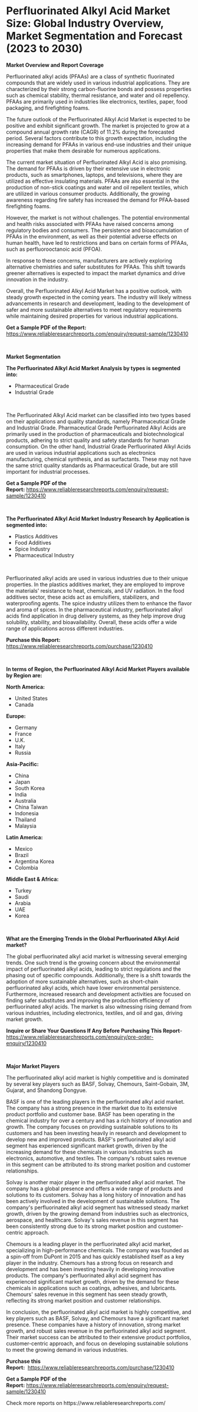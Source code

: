 <p><h1>Perfluorinated Alkyl Acid Market Size: Global Industry Overview, Market Segmentation and Forecast (2023 to 2030)</h1></p><p><strong>Market Overview and Report Coverage</strong></p>
<p><p>Perfluorinated alkyl acids (PFAAs) are a class of synthetic fluorinated compounds that are widely used in various industrial applications. They are characterized by their strong carbon-fluorine bonds and possess properties such as chemical stability, thermal resistance, and water and oil repellency. PFAAs are primarily used in industries like electronics, textiles, paper, food packaging, and firefighting foams.</p><p>The future outlook of the Perfluorinated Alkyl Acid Market is expected to be positive and exhibit significant growth. The market is projected to grow at a compound annual growth rate (CAGR) of 11.2% during the forecasted period. Several factors contribute to this growth expectation, including the increasing demand for PFAAs in various end-use industries and their unique properties that make them desirable for numerous applications.</p><p>The current market situation of Perfluorinated Alkyl Acid is also promising. The demand for PFAAs is driven by their extensive use in electronic products, such as smartphones, laptops, and televisions, where they are utilized as effective insulating materials. PFAAs are also essential in the production of non-stick coatings and water and oil repellent textiles, which are utilized in various consumer products. Additionally, the growing awareness regarding fire safety has increased the demand for PFAA-based firefighting foams.</p><p>However, the market is not without challenges. The potential environmental and health risks associated with PFAAs have raised concerns among regulatory bodies and consumers. The persistence and bioaccumulation of PFAAs in the environment, as well as their potential adverse effects on human health, have led to restrictions and bans on certain forms of PFAAs, such as perfluorooctanoic acid (PFOA).</p><p>In response to these concerns, manufacturers are actively exploring alternative chemistries and safer substitutes for PFAAs. This shift towards greener alternatives is expected to impact the market dynamics and drive innovation in the industry.</p><p>Overall, the Perfluorinated Alkyl Acid Market has a positive outlook, with steady growth expected in the coming years. The industry will likely witness advancements in research and development, leading to the development of safer and more sustainable alternatives to meet regulatory requirements while maintaining desired properties for various industrial applications.</p></p>
<p><strong>Get a Sample PDF of the Report:</strong> <a href="https://www.reliableresearchreports.com/enquiry/request-sample/1230410">https://www.reliableresearchreports.com/enquiry/request-sample/1230410</a></p>
<p>&nbsp;</p>
<p><strong>Market Segmentation</strong></p>
<p><strong>The Perfluorinated Alkyl Acid Market Analysis by types is segmented into:</strong></p>
<p><ul><li>Pharmaceutical Grade</li><li>Industrial Grade</li></ul></p>
<p>&nbsp;</p>
<p><p>The Perfluorinated Alkyl Acid market can be classified into two types based on their applications and quality standards, namely Pharmaceutical Grade and Industrial Grade. Pharmaceutical Grade Perfluorinated Alkyl Acids are primarily used in the production of pharmaceuticals and biotechnological products, adhering to strict quality and safety standards for human consumption. On the other hand, Industrial Grade Perfluorinated Alkyl Acids are used in various industrial applications such as electronics manufacturing, chemical synthesis, and as surfactants. These may not have the same strict quality standards as Pharmaceutical Grade, but are still important for industrial processes.</p></p>
<p><strong>Get a Sample PDF of the Report:</strong>&nbsp;<a href="https://www.reliableresearchreports.com/enquiry/request-sample/1230410">https://www.reliableresearchreports.com/enquiry/request-sample/1230410</a></p>
<p>&nbsp;</p>
<p><strong>The Perfluorinated Alkyl Acid Market Industry Research by Application is segmented into:</strong></p>
<p><ul><li>Plastics Additives</li><li>Food Additives</li><li>Spice Industry</li><li>Pharmaceutical Industry</li></ul></p>
<p>&nbsp;</p>
<p><p>Perfluorinated alkyl acids are used in various industries due to their unique properties. In the plastics additives market, they are employed to improve the materials' resistance to heat, chemicals, and UV radiation. In the food additives sector, these acids act as emulsifiers, stabilizers, and waterproofing agents. The spice industry utilizes them to enhance the flavor and aroma of spices. In the pharmaceutical industry, perfluorinated alkyl acids find application in drug delivery systems, as they help improve drug solubility, stability, and bioavailability. Overall, these acids offer a wide range of applications across different industries.</p></p>
<p><strong>Purchase this Report:</strong>&nbsp; <a href="https://www.reliableresearchreports.com/purchase/1230410">https://www.reliableresearchreports.com/purchase/1230410</a></p>
<p>&nbsp;</p>
<p><strong>In terms of Region, the Perfluorinated Alkyl Acid Market Players available by Region are:</strong></p>
<p>
    <p> <strong> North America: </strong>
        <ul>
            <li>United States</li>
            <li>Canada</li>
        </ul>
        </p> 
    <p> <strong> Europe: </strong>
        <ul>
            <li>Germany</li>
            <li>France</li>
            <li>U.K.</li>
            <li>Italy</li>
            <li>Russia</li>
        </ul>
        </p> 
    <p> <strong> Asia-Pacific: </strong>
        <ul>
            <li>China</li>
            <li>Japan</li>
            <li>South Korea</li>
            <li>India</li>
            <li>Australia</li>
            <li>China Taiwan</li>
            <li>Indonesia</li>
            <li>Thailand</li>
            <li>Malaysia</li>
        </ul>
        </p> 
    <p> <strong> Latin America: </strong>
        <ul>
            <li>Mexico</li>
            <li>Brazil</li>
            <li>Argentina Korea</li>
            <li>Colombia</li>
        </ul>
        </p> 
    <p> <strong> Middle East & Africa: </strong>
        <ul>
            <li>Turkey</li>
            <li>Saudi</li>
            <li>Arabia</li>
            <li>UAE</li>
            <li>Korea</li>
        </ul>
    </p>
    </p>
<p>&nbsp;</p>
<p><strong>What are the Emerging Trends in the Global Perfluorinated Alkyl Acid market?</strong></p>
<p><p>The global perfluorinated alkyl acid market is witnessing several emerging trends. One such trend is the growing concern about the environmental impact of perfluorinated alkyl acids, leading to strict regulations and the phasing out of specific compounds. Additionally, there is a shift towards the adoption of more sustainable alternatives, such as short-chain perfluorinated alkyl acids, which have lower environmental persistence. Furthermore, increased research and development activities are focused on finding safer substitutes and improving the production efficiency of perfluorinated alkyl acids. The market is also witnessing rising demand from various industries, including electronics, textiles, and oil and gas, driving market growth.</p></p>
<p><strong>Inquire or Share Your Questions If Any Before Purchasing This Report</strong>- <a href="https://www.reliableresearchreports.com/enquiry/pre-order-enquiry/1230410">https://www.reliableresearchreports.com/enquiry/pre-order-enquiry/1230410</a></p>
<p>&nbsp;</p>
<p><strong>Major Market Players</strong></p>
<p><p>The perfluorinated alkyl acid market is highly competitive and is dominated by several key players such as BASF, Solvay, Chemours, Saint-Gobain, 3M, Gujarat, and Shandong Dongyue.</p><p>BASF is one of the leading players in the perfluorinated alkyl acid market. The company has a strong presence in the market due to its extensive product portfolio and customer base. BASF has been operating in the chemical industry for over a century and has a rich history of innovation and growth. The company focuses on providing sustainable solutions to its customers and has been investing heavily in research and development to develop new and improved products. BASF's perfluorinated alkyl acid segment has experienced significant market growth, driven by the increasing demand for these chemicals in various industries such as electronics, automotive, and textiles. The company's robust sales revenue in this segment can be attributed to its strong market position and customer relationships.</p><p>Solvay is another major player in the perfluorinated alkyl acid market. The company has a global presence and offers a wide range of products and solutions to its customers. Solvay has a long history of innovation and has been actively involved in the development of sustainable solutions. The company's perfluorinated alkyl acid segment has witnessed steady market growth, driven by the growing demand from industries such as electronics, aerospace, and healthcare. Solvay's sales revenue in this segment has been consistently strong due to its strong market position and customer-centric approach.</p><p>Chemours is a leading player in the perfluorinated alkyl acid market, specializing in high-performance chemicals. The company was founded as a spin-off from DuPont in 2015 and has quickly established itself as a key player in the industry. Chemours has a strong focus on research and development and has been investing heavily in developing innovative products. The company's perfluorinated alkyl acid segment has experienced significant market growth, driven by the demand for these chemicals in applications such as coatings, adhesives, and lubricants. Chemours' sales revenue in this segment has seen steady growth, reflecting its strong market position and customer relationships.</p><p>In conclusion, the perfluorinated alkyl acid market is highly competitive, and key players such as BASF, Solvay, and Chemours have a significant market presence. These companies have a history of innovation, strong market growth, and robust sales revenue in the perfluorinated alkyl acid segment. Their market success can be attributed to their extensive product portfolios, customer-centric approach, and focus on developing sustainable solutions to meet the growing demand in various industries.</p></p>
<p><strong>Purchase this Report:</strong>&nbsp;&nbsp;<a href="https://www.reliableresearchreports.com/purchase/1230410">https://www.reliableresearchreports.com/purchase/1230410</a></p>
<p></p>
<p><strong>Get a Sample PDF of the Report:</strong>&nbsp;<a href="https://www.reliableresearchreports.com/enquiry/request-sample/1230410">https://www.reliableresearchreports.com/enquiry/request-sample/1230410</a></p>
<p>Check more reports on https://www.reliableresearchreports.com/</p>